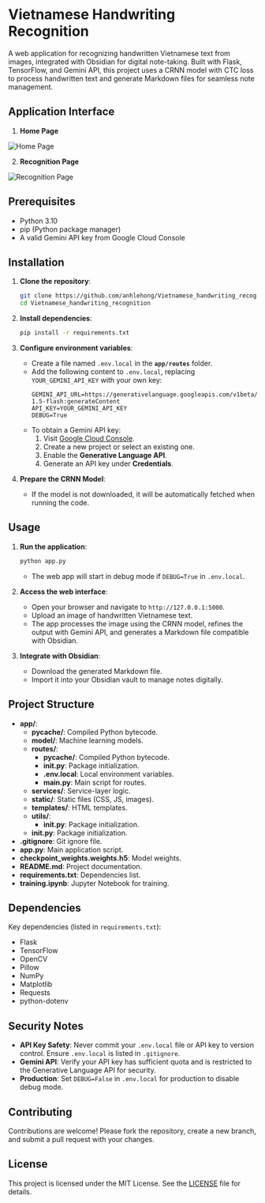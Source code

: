# Vietnamese Handwriting Recognition

A web application for recognizing handwritten Vietnamese text from images, integrated with Obsidian for digital note-taking. Built with Flask, TensorFlow, and Gemini API, this project uses a CRNN model with CTC loss to process handwritten text and generate Markdown files for seamless note management.

## Application Interface

1. **Home Page**

![Home Page](https://res.cloudinary.com/dapvvdxw7/image/upload/v1750269266/home_ipz02k.png)

2. **Recognition Page**

![Recognition Page](https://res.cloudinary.com/dapvvdxw7/image/upload/v1750269279/recognition_nyzbru.png)



## Prerequisites

- Python 3.10
- pip (Python package manager)
- A valid Gemini API key from Google Cloud Console

## Installation

1. **Clone the repository**:
   ```bash
   git clone https://github.com/anhlehong/Vietnamese_handwriting_recognition.git
   cd Vietnamese_handwriting_recognition
   ```

2. **Install dependencies**:
   ```bash
   pip install -r requirements.txt
   ```

3. **Configure environment variables**:
   - Create a file named `.env.local` in the **`app/routes`** folder.
   - Add the following content to `.env.local`, replacing `YOUR_GEMINI_API_KEY` with your own key:
     ```env
     GEMINI_API_URL=https://generativelanguage.googleapis.com/v1beta/models/gemini-1.5-flash:generateContent
     API_KEY=YOUR_GEMINI_API_KEY
     DEBUG=True
     ```
   - To obtain a Gemini API key:
     1. Visit [Google Cloud Console](https://console.cloud.google.com/).
     2. Create a new project or select an existing one.
     3. Enable the **Generative Language API**.
     4. Generate an API key under **Credentials**.

4. **Prepare the CRNN Model**:
   - If the model is not downloaded, it will be automatically fetched when running the code.

## Usage

1. **Run the application**:
   ```bash
   python app.py
   ```
   - The web app will start in debug mode if `DEBUG=True` in `.env.local`.

2. **Access the web interface**:
   - Open your browser and navigate to `http://127.0.0.1:5000`.
   - Upload an image of handwritten Vietnamese text.
   - The app processes the image using the CRNN model, refines the output with Gemini API, and generates a Markdown file compatible with Obsidian.

3. **Integrate with Obsidian**:
   - Download the generated Markdown file.
   - Import it into your Obsidian vault to manage notes digitally.

## Project Structure

- **app/**:
  - **__pycache__/**: Compiled Python bytecode.
  - **model/**: Machine learning models.
  - **routes/**:
    - **__pycache__/**: Compiled Python bytecode.
    - **__init__.py**: Package initialization.
    - **.env.local**: Local environment variables.
    - **main.py**: Main script for routes.
  - **services/**: Service-layer logic.
  - **static/**: Static files (CSS, JS, images).
  - **templates/**: HTML templates.
  - **utils/**:
    - **__init__.py**: Package initialization.
  - **__init__.py**: Package initialization.
- **.gitignore**: Git ignore file.
- **app.py**: Main application script.
- **checkpoint_weights.weights.h5**: Model weights.
- **README.md**: Project documentation.
- **requirements.txt**: Dependencies list.
- **training.ipynb**: Jupyter Notebook for training.

## Dependencies

Key dependencies (listed in `requirements.txt`):
- Flask
- TensorFlow
- OpenCV
- Pillow
- NumPy
- Matplotlib
- Requests
- python-dotenv

## Security Notes

- **API Key Safety**: Never commit your `.env.local` file or API key to version control. Ensure `.env.local` is listed in `.gitignore`.
- **Gemini API**: Verify your API key has sufficient quota and is restricted to the Generative Language API for security.
- **Production**: Set `DEBUG=False` in `.env.local` for production to disable debug mode.

## Contributing

Contributions are welcome! Please fork the repository, create a new branch, and submit a pull request with your changes.

## License

This project is licensed under the MIT License. See the [LICENSE](LICENSE) file for details.
